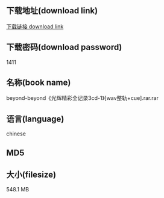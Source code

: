 ## 下载地址(download link)
[下载链接 download link](https://tutu365.netlify.app/?s=beyond-beyond%E3%80%8A%E5%85%89%E8%BE%89%E7%B2%BE%E5%BD%A9%E5%85%A8%E8%AE%B0%E5%BD%953cd-1%E3%80%8B%5Bwav%E6%95%B4%E8%BD%A8%2Bcue%5D.rar)

## 下载密码(download password)
1411

## 名称(book name)
beyond-beyond《光辉精彩全记录3cd-1》[wav整轨+cue].rar.rar

## 语言(language)
chinese

## MD5


## 大小(filesize)
548.1 MB
